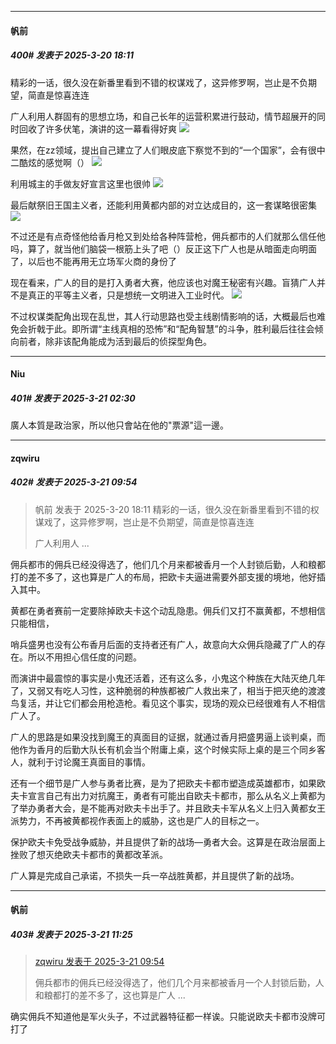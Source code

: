 ﻿
*****

####  帆前  
##### 400#       发表于 2025-3-20 18:11

精彩的一话，很久没在新番里看到不错的权谋戏了，这异修罗啊，岂止是不负期望，简直是惊喜连连

广人利用人群固有的思想立场，和自己长年的运营积累进行鼓动，情节超展开的同时回收了许多伏笔，演讲的这一幕看得好爽
<img src="https://p.sda1.dev/22/80e0ce9a8197bd0e2d6b2afeb9a76927/Screenshot_20250320_172106_tv.danmaku.bili.jpg" referrerpolicy="no-referrer">

果然，在zz领域，提出自己建立了人们眼皮底下察觉不到的“一个国家”，会有很中二酷炫的感觉啊（）
<img src="https://p.sda1.dev/22/0465508a9d29f814c7a4573c3ffa1858/Screenshot_20250320_172222_tv.danmaku.bili.jpg" referrerpolicy="no-referrer">

利用城主的手做友好宣言这里也很帅
<img src="https://p.sda1.dev/22/459509dc9407c49a72eb2ae1f9cf38cd/IMG_20250320_172630.jpg" referrerpolicy="no-referrer">

最后献祭旧王国主义者，还能利用黄都内部的对立达成目的，这一套谋略很密集
<img src="https://p.sda1.dev/22/fe276a1d65cb3100b31471707c93fad3/Screenshot_20250320_173239_tv.danmaku.bili.jpg" referrerpolicy="no-referrer">

不过还是有点奇怪他给香月枪又到处给各种阵营枪，佣兵都市的人们就那么信任他吗，算了，就当他们脑袋一根筋上头了吧（）反正这下广人也是从暗面走向明面了，以后也不能再用无立场军火商的身份了

现在看来，广人的目的是打入勇者大赛，他应该也对魔王秘密有兴趣。盲猜广人并不是真正的平等主义者，只是想统一文明进入工业时代。
<img src="https://p.sda1.dev/22/3a1d9a419137c77c2e33ca72e17d1f57/Screenshot_20250320_173540_tv.danmaku.bili.jpg" referrerpolicy="no-referrer">

不过权谋类配角出现在乱世，其人行动思路也受主线剧情影响的话，大概最后也难免会折戟于此。即所谓“主线真相的恐怖”和“配角智慧”的斗争，胜利最后往往会倾向前者，除非该配角能成为活到最后的侦探型角色。


*****

####  Niu  
##### 401#       发表于 2025-3-21 02:30

廣人本質是政治家，所以他只會站在他的"票源"這一邊。


*****

####  zqwiru  
##### 402#       发表于 2025-3-21 09:54

<blockquote>帆前 发表于 2025-3-20 18:11
精彩的一话，很久没在新番里看到不错的权谋戏了，这异修罗啊，岂止是不负期望，简直是惊喜连连

广人利用人 ...</blockquote>
佣兵都市的佣兵已经没得选了，他们几个月来都被香月一个人封锁后勤，人和粮都打的差不多了，这也算是广人的布局，把欧卡夫逼进需要外部支援的境地，他好插入其中。

黄都在勇者赛前一定要除掉欧夫卡这个动乱隐患。佣兵们又打不赢黄都，不想相信只能相信，

哨兵盛男也没有公布香月后面的支持者还有广人，故意向大众佣兵隐藏了广人的存在。所以不用担心信任度的问题。

而演讲中最震惊的事实是小鬼还活着，还有这么多，小鬼这个种族在大陆灭绝几年了，又弱又有吃人习性，这种脆弱的种族都被广人救出来了，相当于把灭绝的渡渡鸟复活，并让它们都会用枪造枪。看见这个事实，现场的观众已经很难有人不相信广人了。

广人的思路是如果没找到魔王的真面目的证据，就通过香月把盛男逼上谈判桌，而他作为香月的后勤大队长有机会当个附庸上桌，这个时候实际上桌的是三个同乡客人，就利于讨论魔王真面目的事情。

还有一个细节是广人参与勇者比赛，是为了把欧夫卡都市塑造成英雄都市，如果欧夫卡宣言自己有出力对抗魔王，勇者有可能出自欧夫卡都市，那么从名义上黄都为了举办勇者大会，是不能再对欧夫卡出手了。并且欧夫卡军从名义上归入黄都女王派势力，不再被黄都视作表面上的威胁，这也是广人的目标之一。

保护欧夫卡免受战争威胁，并且提供了新的战场—勇者大会。这算是在政治层面上挫败了想灭绝欧夫卡都市的黄都改革派。

广人算是完成自己承诺，不损失一兵一卒战胜黄都，并且提供了新的战场。


*****

####  帆前  
##### 403#       发表于 2025-3-21 11:25

<blockquote><a href="httphttps://bbs.saraba1st.com/2b/forum.php?mod=redirect&amp;goto=findpost&amp;pid=67700504&amp;ptid=2119266" target="_blank">zqwiru 发表于 2025-3-21 09:54</a>

佣兵都市的佣兵已经没得选了，他们几个月来都被香月一个人封锁后勤，人和粮都打的差不多了，这也算是广人 ...</blockquote>
确实佣兵不知道他是军火头子，不过武器特征都一样诶。只能说欧夫卡都市没牌可打了

